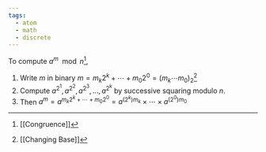 ```yaml
---
tags:
  - atom
  - math
  - discrete
---
```

To compute $a^m \mod n$[^1],
1. Write $m$ in binary
   $m = m_{k}2^k + \cdots + m_{0}2^0 = (m_{k}\cdots m_{0})_{2}$[^2]
2. Compute $a^{2^1},a^{2^2}, a^{2^3},\dots,a^{2^k}$ by successive squaring modulo $n$.
3. Then $a^m = a^{m_{k}2^k + \cdots + m_{0}2^0} = {a^{(2^k)}}^{m_{k}} \times \cdots \times {a^{(2^0)}}^{m_{0}}$

[^1]: [[Congruence]]
[^2]: [[Changing Base]]